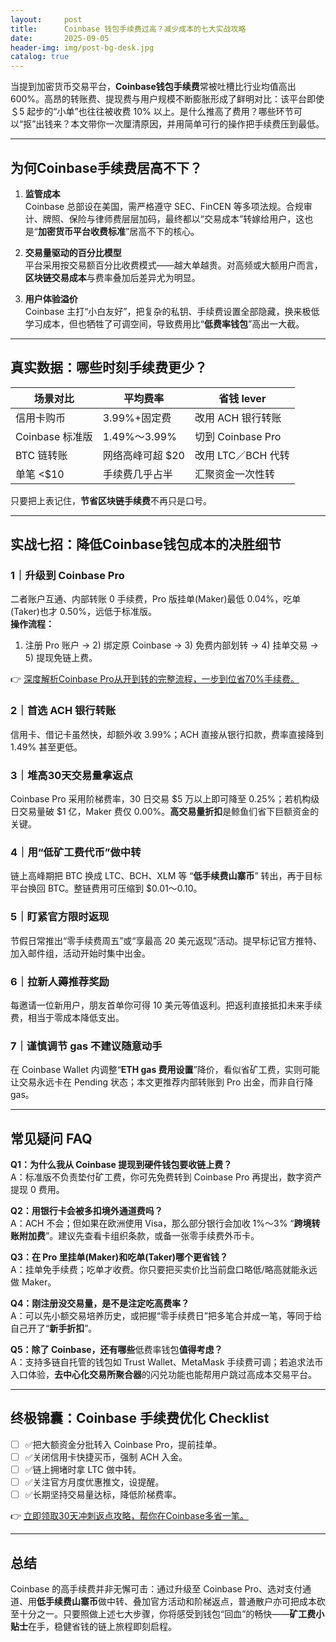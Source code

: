 ```yaml
---
layout:     post
title:      Coinbase 钱包手续费过高？减少成本的七大实战攻略
date:       2025-09-05
header-img: img/post-bg-desk.jpg
catalog: true
---
```


当提到加密货币交易平台，**Coinbase钱包手续费**常被吐槽比行业均值高出 600%。高昂的转账费、提现费与用户规模不断膨胀形成了鲜明对比：该平台即使＄5 起步的“小单”也往往被收费 10% 以上。是什么推高了费用？哪些环节可以“抠”出钱来？本文带你一次厘清原因，并用简单可行的操作把手续费压到最低。

---

## 为何Coinbase手续费居高不下？

1. **监管成本**  
   Coinbase 总部设在美国，需严格遵守 SEC、FinCEN 等多项法规。合规审计、牌照、保险与律师费层层加码，最终都以“交易成本”转嫁给用户，这也是“**加密货币平台收费标准**”居高不下的核心。

2. **交易量驱动的百分比模型**  
   平台采用按交易额百分比收费模式——越大单越贵。对高频或大额用户而言，**区块链交易成本**与费率叠加后差异尤为明显。

3. **用户体验溢价**  
   Coinbase 主打“小白友好”，把复杂的私钥、手续费设置全部隐藏，换来极低学习成本，但也牺牲了可调空间，导致费用比“**低费率钱包**”高出一大截。

---

## 真实数据：哪些时刻手续费更少？

| 场景对比 | 平均费率 | 省钱 lever |
| --- | --- | --- |
| 信用卡购币 | 3.99%+固定费 | 改用 ACH 银行转账 |
| Coinbase 标准版 | 1.49%～3.99% | 切到 Coinbase Pro |
| BTC 链转账 | 网络高峰可超 \$20 | 改用 LTC／BCH 代转 |
| 单笔 <\$10 | 手续费几乎占半 | 汇聚资金一次性转 |

只要把上表记住，**节省区块链手续费**不再只是口号。

---

## 实战七招：降低Coinbase钱包成本的决胜细节

### 1｜升级到 Coinbase Pro  
二者账户互通、内部转账 0 手续费，Pro 版挂单(Maker)最低 0.04%，吃单(Taker)也才 0.50%，远低于标准版。  
**操作流程：**  
1) 注册 Pro 账户 → 2) 绑定原 Coinbase → 3) 免费内部划转 → 4) 挂单交易 → 5) 提现免链上费。

👉 [深度解析Coinbase Pro从开到转的完整流程，一步到位省70%手续费。](https://okxdog.com/)

### 2｜首选 ACH 银行转账  
信用卡、借记卡虽然快，却额外收 3.99%；ACH 直接从银行扣款，费率直接降到 1.49% 甚至更低。

### 3｜堆高30天交易量拿返点  
Coinbase Pro 采用阶梯费率，30 日交易 \$5 万以上即可降至 0.25%；若机构级日交易量破 \$1 亿，Maker 费仅 0.00%。**高交易量折扣**是鲸鱼们省下巨额资金的关键。

### 4｜用“低矿工费代币”做中转  
链上高峰期把 BTC 换成 LTC、BCH、XLM 等 “**低手续费山寨币**” 转出，再于目标平台换回 BTC。整链费用可压缩到 \$0.01～0.10。

### 5｜盯紧官方限时返现  
节假日常推出“零手续费周五”或“享最高 20 美元返现”活动。提早标记官方推特、加入邮件组，活动开始时集中出金。

### 6｜拉新人薅推荐奖励  
每邀请一位新用户，朋友首单你可得 10 美元等值返利。把返利直接抵扣未来手续费，相当于零成本降低支出。

### 7｜谨慎调节 gas 不建议随意动手  
在 Coinbase Wallet 内调整“**ETH gas 费用设置**”降价，看似省矿工费，实则可能让交易永远卡在 Pending 状态；本文更推荐内部转账到 Pro 出金，而非自行降 gas。

---

## 常见疑问 FAQ

**Q1：为什么我从 Coinbase 提现到硬件钱包要收链上费？**  
A：标准版不负责垫付矿工费，你可先免费转到 Coinbase Pro 再提出，数字资产提现 0 费用。

**Q2：用银行卡会被多扣境外通道费吗？**  
A：ACH 不会；但如果在欧洲使用 Visa，那么部分银行会加收 1%～3% “**跨境转账附加费**”。建议先查看卡组织条款，或备一张零手续费外币卡。

**Q3：在 Pro 里挂单(Maker)和吃单(Taker)哪个更省钱？**  
A：挂单免手续费；吃单才收费。你只要把买卖价比当前盘口略低/略高就能永远做 Maker。

**Q4：刚注册没交易量，是不是注定吃高费率？**  
A：可以先小额交易培养历史，或把握“零手续费日”把多笔合并成一笔，等同于给自己开了“**新手折扣**”。

**Q5：除了 Coinbase，还有哪些**低费率钱包**值得考虑？**  
A：支持多链自托管的钱包如 Trust Wallet、MetaMask 手续费可调；若追求法币入口体验，**去中心化交易所聚合器**的闪兑功能也能帮用户跳过高成本交易平台。

---

## 终极锦囊：Coinbase 手续费优化 Checklist

- [ ] ✅把大额资金分批转入 Coinbase Pro，提前挂单。  
- [ ] ✅关闭信用卡快捷买币，强制 ACH 入金。  
- [ ] ✅链上拥堵时拿 LTC 做中转。  
- [ ] ✅关注官方月度优惠推文，设提醒。  
- [ ] ✅长期坚持交易量达标，降低阶梯费率。

👉 [立即领取30天冲刺返点攻略，帮你在Coinbase多省一笔。](https://okxdog.com/)

---

## 总结

Coinbase 的高手续费并非无懈可击：通过升级至 Coinbase Pro、选对支付通道、用**低手续费山寨币**做中转、叠加官方活动和阶梯返点，普通散户亦可把成本砍至十分之一。只要照做上述七大步骤，你将感受到钱包“回血”的畅快——**矿工费小贴士**在手，稳健省钱的链上旅程即刻启程。